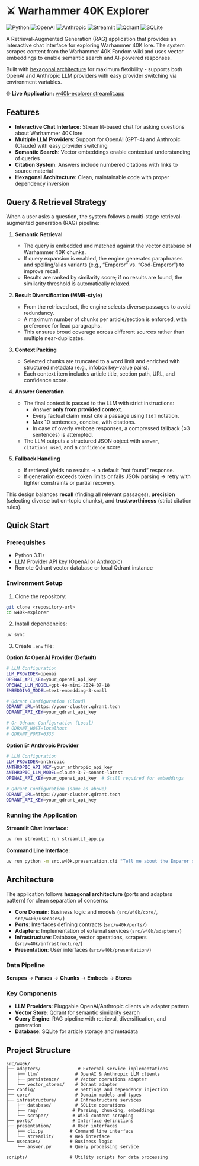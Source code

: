 # ⚔️ Warhammer 40K Explorer

![Python](https://img.shields.io/badge/python-3670A0?style=for-the-badge&logo=python&logoColor=ffdd54)
![OpenAI](https://img.shields.io/badge/OpenAI-74aa9c?style=for-the-badge&logo=openai&logoColor=white)
![Anthropic](https://img.shields.io/badge/Anthropic-191919?style=for-the-badge&logo=anthropic&logoColor=white)
![Streamlit](https://img.shields.io/badge/Streamlit-FF4B4B?style=for-the-badge&logo=streamlit&logoColor=white)
![Qdrant](https://img.shields.io/badge/Qdrant-DC244C?style=for-the-badge&logo=qdrant&logoColor=white)
![SQLite](https://img.shields.io/badge/sqlite-%2307405e.svg?style=for-the-badge&logo=sqlite&logoColor=white)

A Retrieval-Augmented Generation (RAG) application that provides an interactive chat interface for exploring Warhammer 40K lore. The system scrapes content from the Warhammer 40K Fandom wiki and uses vector embeddings to enable semantic search and AI-powered responses.

Built with [hexagonal architecture](https://en.wikipedia.org/wiki/Hexagonal_architecture_(software)) for maximum flexibility - supports both OpenAI and Anthropic LLM providers with easy provider switching via environment variables.

🌐 **Live Application:** [w40k-explorer.streamlit.app](https://w40k-explorer.streamlit.app/)

## Features

- **Interactive Chat Interface**: Streamlit-based chat for asking questions about Warhammer 40K lore
- **Multiple LLM Providers**: Support for OpenAI (GPT-4) and Anthropic (Claude) with easy provider switching
- **Semantic Search**: Vector embeddings enable contextual understanding of queries
- **Citation System**: Answers include numbered citations with links to source material
- **Hexagonal Architecture**: Clean, maintainable code with proper dependency inversion

## Query & Retrieval Strategy

When a user asks a question, the system follows a multi-stage retrieval-augmented generation (RAG) pipeline:

1. **Semantic Retrieval**  
   - The query is embedded and matched against the vector database of Warhammer 40K chunks.  
   - If query expansion is enabled, the engine generates paraphrases and spelling/alias variants (e.g., “Emperor” vs. “God-Emperor”) to improve recall.  
   - Results are ranked by similarity score; if no results are found, the similarity threshold is automatically relaxed.

2. **Result Diversification (MMR-style)**  
   - From the retrieved set, the engine selects diverse passages to avoid redundancy.  
   - A maximum number of chunks per article/section is enforced, with preference for lead paragraphs.  
   - This ensures broad coverage across different sources rather than multiple near-duplicates.

3. **Context Packing**  
   - Selected chunks are truncated to a word limit and enriched with structured metadata (e.g., infobox key-value pairs).  
   - Each context item includes article title, section path, URL, and confidence score.

4. **Answer Generation**  
   - The final context is passed to the LLM with strict instructions:  
     - Answer **only from provided context**.  
     - Every factual claim must cite a passage using `[id]` notation.  
     - Max 10 sentences, concise, with citations.  
     - In case of overly verbose responses, a compressed fallback (≤3 sentences) is attempted.  
   - The LLM outputs a structured JSON object with `answer`, `citations_used`, and a `confidence` score.

5. **Fallback Handling**  
   - If retrieval yields no results → a default “not found” response.  
   - If generation exceeds token limits or fails JSON parsing → retry with tighter constraints or partial recovery.

This design balances **recall** (finding all relevant passages), **precision** (selecting diverse but on-topic chunks), and **trustworthiness** (strict citation rules).

## Quick Start

### Prerequisites

- Python 3.11+
- LLM Provider API key (OpenAI or Anthropic)
- Remote Qdrant vector database or local Qdrant instance 

### Environment Setup

1. Clone the repository:
```bash
git clone <repository-url>
cd w40k-explorer
```

2. Install dependencies:
```bash
uv sync 
```

3. Create `.env` file:

**Option A: OpenAI Provider (Default)**
```bash
# LLM Configuration
LLM_PROVIDER=openai
OPENAI_API_KEY=your_openai_api_key
OPENAI_LLM_MODEL=gpt-4o-mini-2024-07-18
EMBEDDING_MODEL=text-embedding-3-small

# Qdrant Configuration (Cloud)
QDRANT_URL=https://your-cluster.qdrant.tech
QDRANT_API_KEY=your_qdrant_api_key

# Or Qdrant Configuration (Local)
# QDRANT_HOST=localhost
# QDRANT_PORT=6333
```

**Option B: Anthropic Provider**
```bash
# LLM Configuration
LLM_PROVIDER=anthropic
ANTHROPIC_API_KEY=your_anthropic_api_key
ANTHROPIC_LLM_MODEL=claude-3-7-sonnet-latest
OPENAI_API_KEY=your_openai_api_key  # Still required for embeddings

# Qdrant Configuration (same as above)
QDRANT_URL=https://your-cluster.qdrant.tech
QDRANT_API_KEY=your_qdrant_api_key
```

### Running the Application

**Streamlit Chat Interface:**
```bash
uv run streamlit run streamlit_app.py
```

**Command Line Interface:**
```bash
uv run python -m src.w40k.presentation.cli "Tell me about the Emperor of Mankind"
```

## Architecture

The application follows **hexagonal architecture** (ports and adapters pattern) for clean separation of concerns:

- **Core Domain**: Business logic and models (`src/w40k/core/`, `src/w40k/usecases/`)
- **Ports**: Interfaces defining contracts (`src/w40k/ports/`)
- **Adapters**: Implementation of external services (`src/w40k/adapters/`)
- **Infrastructure**: Database, vector operations, scrapers (`src/w40k/infrastructure/`)
- **Presentation**: User interfaces (`src/w40k/presentation/`)

### Data Pipeline
**Scrapes** → **Parses** → **Chunks** → **Embeds** → **Stores**

### Key Components
- **LLM Providers**: Pluggable OpenAI/Anthropic clients via adapter pattern
- **Vector Store**: Qdrant for semantic similarity search
- **Query Engine**: RAG pipeline with retrieval, diversification, and generation
- **Database**: SQLite for article storage and metadata

## Project Structure

```
src/w40k/
├── adapters/              # External service implementations
│   ├── llm/              # OpenAI & Anthropic LLM clients
│   ├── persistence/      # Vector operations adapter
│   └── vector_stores/    # Qdrant adapter
├── config/               # Settings and dependency injection
├── core/                 # Domain models and types
├── infrastructure/       # Infrastructure services
│   ├── database/         # SQLite operations
│   ├── rag/             # Parsing, chunking, embeddings
│   └── scraper/         # Wiki content scraping  
├── ports/               # Interface definitions
├── presentation/        # User interfaces
│   ├── cli.py          # Command line interface
│   └── streamlit/      # Web interface
└── usecases/           # Business logic
    └── answer.py       # Query processing service

scripts/                # Utility scripts for data processing
```